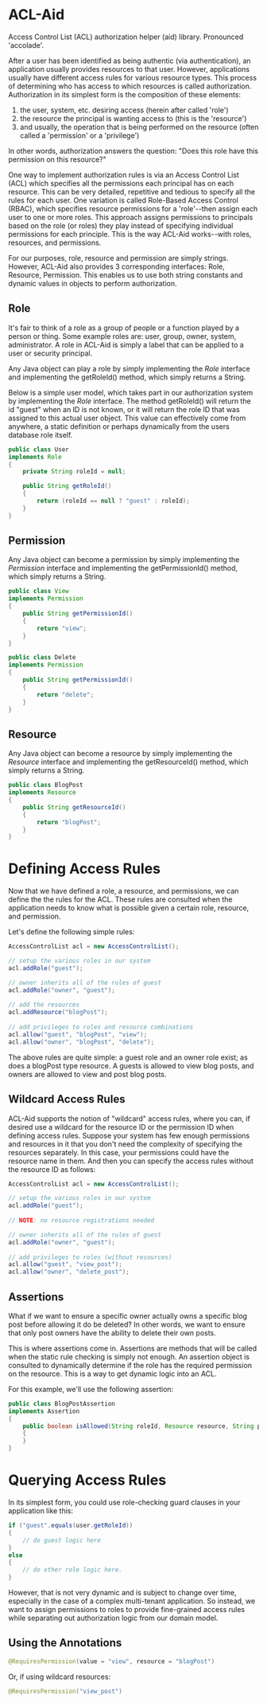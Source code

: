 # ACL-Aid
Access Control List (ACL) authorization helper (aid) library. Pronounced 'accolade'.

After a user has been identified as being authentic (via authentication), an application usually provides resources to that user. However, applications usually have different access rules for various resource types. This process of determining who has access to which resources is called authorization. Authorization in its simplest form is the composition of these elements:

1. the user, system, etc. desiring access (herein after called 'role')
2. the resource the principal is wanting access to (this is the 'resource')
3. and usually, the operation that is being performed on the resource (often called a 'permission' or a 'privilege')

In other words, authorization answers the question: "Does this role have this permission on this resource?"

One way to implement authorization rules is via an Access Control List (ACL) which specifies all the permissions each principal has on each resource. This can be very detailed, repetitive and tedious to specify all the rules for each user. One variation is called Role-Based Access Control (RBAC), which specifies resource permissions for a 'role'--then assign each user to one or more roles. This approach assigns permissions to principals based on the role (or roles) they play instead of specifying individual permissions for each principle. This is the way ACL-Aid works--with roles, resources, and permissions.

For our purposes, role, resource and permission are simply strings. However, ACL-Aid also provides 3 corresponding interfaces: Role, Resource, Permission. This enables us to use both string constants and dynamic values in objects to perform authorization.

## Role

It's fair to think of a role as a group of people or a function played by a person or thing. Some example roles are: user, group, owner, system, administrator. A role in ACL-Aid is simply a label that can be applied to a user or security principal.

Any Java object can play a role by simply implementing the *Role* interface and implementing the getRoleId() method, which simply returns a String.

Below is a simple user model, which takes part in our authorization system by implementing the *Role* interface. The method getRoleId() will return the id "guest" when an ID is not known, or it will return the role ID that was assigned to this actual user object. This value can effectively come from anywhere, a static definition or perhaps dynamically from the users database role itself.

``` Java
public class User
implements Role
{
	private String roleId = null;

	public String getRoleId()
	{
		return (roleId == null ? "guest" : roleId);
	}
}
```

## Permission

Any Java object can become a permission by simply implementing the *Permission* interface and implementing the getPermissionId() method, which simply returns a String.

``` Java
public class View
implements Permission
{
	public String getPermissionId()
	{
		return "view";
	}
}

public class Delete
implements Permission
{
	public String getPermissionId()
	{
		return "delete";
	}
}

```

## Resource

Any Java object can become a resource by simply implementing the *Resource* interface and implementing the getResourceId() method, which simply returns a String.

``` Java
public class BlogPost
implements Resource
{
	public String getResourceId()
	{
		return "blogPost";
	}
}
```

# Defining Access Rules

Now that we have defined a role, a resource, and permissions, we can define the the rules for the ACL. These rules are consulted when the application needs to know what is possible given a certain role, resource, and permission.

Let's define the following simple rules:

```java
AccessControlList acl = new AccessControlList();

// setup the various roles in our system
acl.addRole("guest");

// owner inherits all of the rules of guest
acl.addRole("owner", "guest");
 
// add the resources
acl.addResource("blogPost");
 
// add privileges to roles and resource combinations
acl.allow("guest", "blogPost", "view");
acl.allow("owner", "blogPost", "delete");
```

The above rules are quite simple: a guest role and an owner role exist; as does a blogPost type resource. A guests is allowed to view blog posts, and owners are allowed to view and post blog posts.

## Wildcard Access Rules

ACL-Aid supports the notion of "wildcard" access rules, where you can, if desired use a wildcard for the resource ID or the permission ID when defining access rules. Suppose your system has few enough permissions and resources in it that you don't need the complexity of specifying the resources separately. In this case, your permissions could have the resource name in them. And then you can specify the access rules without the resource ID as follows:

```java
AccessControlList acl = new AccessControlList();

// setup the various roles in our system
acl.addRole("guest");
 
// NOTE: no resource registrations needed

// owner inherits all of the rules of guest
acl.addRole("owner", "guest");
 
// add privileges to roles (without resources)
acl.allow("guest", "view_post");
acl.allow("owner", "delete_post");
```

## Assertions

What if we want to ensure a specific owner actually owns a specific blog post before allowing it do be deleted? In other words, we want to ensure that only post owners have the ability to delete their own posts.

This is where assertions come in. Assertions are methods that will be called when the static rule checking is simply not enough. An assertion object is consulted to dynamically determine if the role has the required permission on the resource. This is a way to get dynamic logic into an ACL.

For this example, we'll use the following assertion:

```java
public class BlogPostAssertion
implements Assertion
{
	public boolean isAllowed(String roleId, Resource resource, String permissionId)
	{
	}
}
```

# Querying Access Rules

In its simplest form, you could use role-checking guard clauses in your application like this:

```java
if ("guest".equals(user.getRoleId))
{
	// do guest logic here
}
else
{
	// do other role logic here.
}
```

However, that is not very dynamic and is subject to change over time, especially in the case of a complex multi-tenant application. So instead, we want to assign permissions to roles to provide fine-grained access rules while separating out authorization logic from our domain model.

## Using the Annotations

```java
@RequiresPermission(value = "view", resource = "blogPost")
```
Or, if using wildcard resources:

```java
@RequiresPermission("view_post")
```
